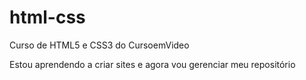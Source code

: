# html-css
 Curso de HTML5 e CSS3 do CursoemVideo

 Estou aprendendo a criar sites e agora vou gerenciar meu repositório